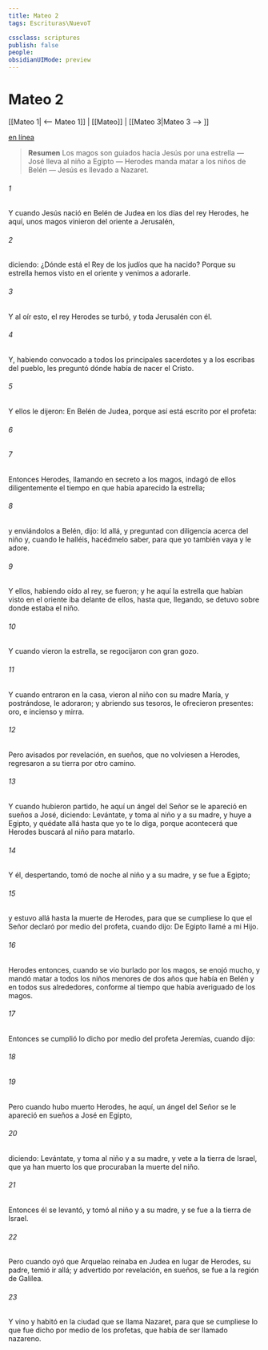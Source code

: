 ```yaml
---
title: Mateo 2
tags: Escrituras\NuevoT

cssclass: scriptures
publish: false
people:
obsidianUIMode: preview
---
```


# Mateo 2
[[Mateo 1| <-- Mateo 1]] | [[Mateo]] | [[Mateo 3|Mateo 3 --> ]]

[en línea](https://churchofjesuschrist.org/study/scriptures/nt/matt/2?lang=spa)

> __Resumen__
Los magos son guiados hacia Jesús por una estrella — José lleva al niño a Egipto — Herodes manda matar a los niños de Belén — Jesús es llevado a Nazaret.

###### 1 
Y cuando Jesús nació en Belén de Judea en los días del rey Herodes, he aquí, unos magos vinieron del oriente a Jerusalén,

###### 2 
diciendo: ¿Dónde está el Rey de los judíos que ha nacido? Porque su estrella hemos visto en el oriente y venimos a adorarle.

###### 3 
Y al oír esto, el rey Herodes se turbó, y toda Jerusalén con él.

###### 4 
Y, habiendo convocado a todos los principales sacerdotes y a los escribas del pueblo, les preguntó dónde había de nacer el Cristo.

###### 5 
Y ellos le dijeron: En Belén de Judea, porque así está escrito por el profeta:

###### 6 


###### 7 
Entonces Herodes, llamando en secreto a los magos, indagó de ellos diligentemente el tiempo en que había aparecido la estrella;

###### 8 
y enviándolos a Belén, dijo: Id allá, y preguntad con diligencia acerca del niño y, cuando le halléis, hacédmelo saber, para que yo también vaya y le adore.

###### 9 
Y ellos, habiendo oído al rey, se fueron; y he aquí la estrella que habían visto en el oriente iba delante de ellos, hasta que, llegando, se detuvo sobre donde estaba el niño.

###### 10 
Y cuando vieron la estrella, se regocijaron con gran gozo.

###### 11 
Y cuando entraron en la casa, vieron al niño con su madre María, y postrándose, le adoraron; y abriendo sus tesoros, le ofrecieron presentes: oro, e incienso y mirra.

###### 12 
Pero avisados por revelación, en sueños, que no volviesen a Herodes, regresaron a su tierra por otro camino.

###### 13 
Y cuando hubieron partido, he aquí un ángel del Señor se le apareció en sueños a José, diciendo: Levántate, y toma al niño y a su madre, y huye a Egipto, y quédate allá hasta que yo te lo diga, porque acontecerá que Herodes buscará al niño para matarlo.

###### 14 
Y él, despertando, tomó de noche al niño y a su madre, y se fue a Egipto;

###### 15 
y estuvo allá hasta la muerte de Herodes, para que se cumpliese lo que el Señor declaró por medio del profeta, cuando dijo: De Egipto llamé a mi Hijo.

###### 16 
Herodes entonces, cuando se vio burlado por los magos, se enojó mucho, y mandó matar a todos los niños menores de dos años que había en Belén y en todos sus alrededores, conforme al tiempo que había averiguado de los magos.

###### 17 
Entonces se cumplió lo dicho por medio del profeta Jeremías, cuando dijo:

###### 18 


###### 19 
Pero cuando hubo muerto Herodes, he aquí, un ángel del Señor se le apareció en sueños a José en Egipto,

###### 20 
diciendo: Levántate, y toma al niño y a su madre, y vete a la tierra de Israel, que ya han muerto los que procuraban la muerte del niño.

###### 21 
Entonces él se levantó, y tomó al niño y a su madre, y se fue a la tierra de Israel.

###### 22 
Pero cuando oyó que Arquelao reinaba en Judea en lugar de Herodes, su padre, temió ir allá; y advertido por revelación, en sueños, se fue a la región de Galilea.

###### 23 
Y vino y habitó en la ciudad que se llama Nazaret, para que se cumpliese lo que fue dicho por medio de los profetas, que había de ser llamado nazareno.

